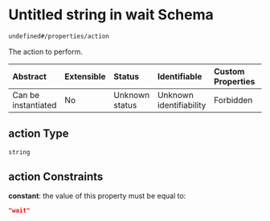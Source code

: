 # Untitled string in wait Schema

```txt
undefined#/properties/action
```

The action to perform.

| Abstract            | Extensible | Status         | Identifiable            | Custom Properties | Additional Properties | Access Restrictions | Defined In                                                           |
| :------------------ | :--------- | :------------- | :---------------------- | :---------------- | :-------------------- | :------------------ | :------------------------------------------------------------------- |
| Can be instantiated | No         | Unknown status | Unknown identifiability | Forbidden         | Allowed               | none                | [wait\_v2.schema.json\*](wait_v2.schema.json "open original schema") |

## action Type

`string`

## action Constraints

**constant**: the value of this property must be equal to:

```json
"wait"
```

